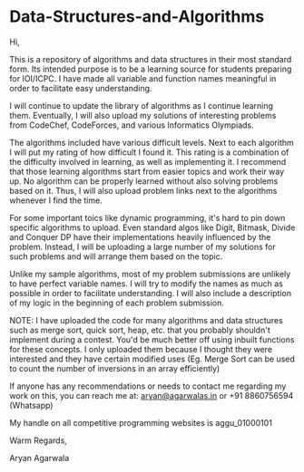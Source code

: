 # Data-Structures-and-Algorithms

Hi,

This is a repository of algorithms and data structures in their most standard form. Its intended purpose is to be a learning source for students preparing for IOI/ICPC. I have made all variable and function names meaningful in order to facilitate easy understanding.  

I will continue to update the library of algorithms as I continue learning them. 
Eventually, I will also upload my solutions of interesting problems from CodeChef, CodeForces, and various Informatics Olympiads.


The algorithms included have various difficult levels. Next to each algorithm I will put my rating of how difficult I found it. This rating is a combination of the difficulty involved in learning, as well as implementing it. I recommend that those learning algorithms start from easier topics and work their way up. No algorithm can be properly learned without also solving problems based on it. Thus, I will also upload problem links next to the algorithms whenever I find the time.

For some important toics like dynamic programming, it's hard to pin down specific algorithms to upload. Even standard algos like Digit, Bitmask, Divide and Conquer DP have their implementations heavily influenced by the problem. Instead, I will be uploading a large number of my solutions for such problems and will arrange them based on the topic. 

Unlike my sample algorithms, most of my problem submissions are unlikely to have perfect variable names. I will try to modify the names as much as possible in order to facilitate understanding. I will also include a description of my logic in the beginning of each problem submission.

NOTE: I have uploaded the code for many algorithms and data structures such as merge sort, quick sort, heap, etc. that you probably shouldn't implement during a contest. You'd be much better off using inbuilt functions for these concepts. I only uploaded them because I thought they were interested and they have certain modified uses (Eg. Merge Sort can be used to count the number of inversions in an array efficiently)

If anyone has any recommendations or needs to contact me regarding my work on this, you can reach me at:
aryan@agarwalas.in
or
+91 8860756594 (Whatsapp)

My handle on all competitive programming websites is aggu_01000101

Warm Regards,

Aryan Agarwala
